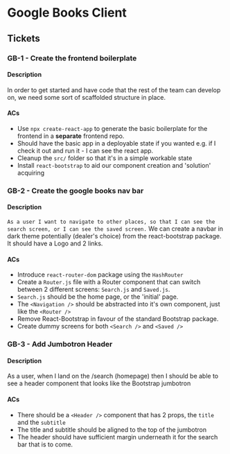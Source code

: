 # Google Books Client

## Tickets

### GB-1 - Create the frontend boilerplate

#### Description

In order to get started and have code that the rest of the team can develop on, we need some sort of scaffolded structure in place.

#### ACs

- Use `npx create-react-app` to generate the basic boilerplate for the frontend in a **separate** frontend repo.
- Should have the basic app in a deployable state if you wanted e.g. if I check it out and run it - I can see the react app.
- Cleanup the `src/` folder so that it's in a simple workable state
- Install `react-bootstrap` to aid our component creation and 'solution' acquiring

### GB-2 - Create the google books nav bar

#### Description

`As a user I want to navigate to other places, so that I can see the search screen, or I can see the saved screen.`
We can create a navbar in dark theme potentially (dealer's choice) from the react-bootstrap package. It should have a Logo and 2 links.

#### ACs

- Introduce `react-router-dom` package using the `HashRouter`
- Create a `Router.js` file with a Router component that can switch between 2 different screens: `Search.js` and `Saved.js`.
- `Search.js` should be the home page, or the 'initial' page.
- The `<Navigation />` should be abstracted into it's own component, just like the `<Router />`
- Remove React-Bootstrap in favour of the standard Bootstrap package.
- Create dummy screens for both `<Search />` and `<Saved />`

### GB-3 - Add Jumbotron Header

#### Description

As a user, when I land on the /search (homepage) then I should be able to see a header component that looks like the Bootstrap jumbotron

#### ACs

- There should be a `<Header />` component that has 2 props, the `title` and the `subtitle`
- The title and subtitle should be aligned to the top of the jumbotron
- The header should have sufficient margin underneath it for the search bar that is to come.
